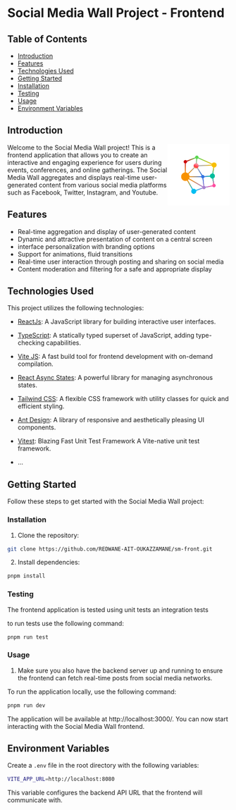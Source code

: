 # Social Media Wall Project - Frontend

## Table of Contents

- [Introduction](#introduction)
- [Features](#features)
- [Technologies Used](#technologies-used)
- [Getting Started](#getting-started)
- [Installation](#installation)
- [Testing](#testing)
- [Usage](#usage)
- [Environment Variables](#environment-variables)

## Introduction

<img src="./src/assets/LOGO.svg" align="right"
     alt="Smwall logo" width="140" height="140">

Welcome to the Social Media Wall project! This is a frontend application that allows you to create an interactive and engaging experience for users during events, conferences, and online gatherings. The Social Media Wall aggregates and displays real-time user-generated content from various social media platforms such as Facebook, Twitter, Instagram, and Youtube.

## Features

- Real-time aggregation and display of user-generated content
- Dynamic and attractive presentation of content on a central screen
- interface personalization with branding options
- Support for animations, fluid transitions
- Real-time user interaction through posting and sharing on social media
- Content moderation and filtering for a safe and appropriate display

## Technologies Used

This project utilizes the following technologies:

- [ReactJs](https://reactjs.org/): A JavaScript library for building interactive user interfaces.
- [TypeScript](https://www.typescriptlang.org/): A statically typed superset of JavaScript, adding type-checking capabilities.

- [Vite JS](https://vitejs.dev/): A fast build tool for frontend development with on-demand compilation.
- [React Async States](https://incepter.github.io/react-async-states/): A powerful library for managing asynchronous states.
- [Tailwind CSS](https://tailwindcss.com/): A flexible CSS framework with utility classes for quick and efficient styling.
- [Ant Design](https://ant.design/): A library of responsive and aesthetically pleasing UI components.
- [Vitest](https://vitest.dev/): Blazing Fast Unit Test Framework A Vite-native unit test framework.
- ...

## Getting Started

Follow these steps to get started with the Social Media Wall project:

### Installation

1. Clone the repository:

```bash
git clone https://github.com/REDWANE-AIT-OUKAZZAMANE/sm-front.git
```

2. Install dependencies:

```bash
pnpm install
```

### Testing

The frontend application is tested using unit tests an integration tests

to run tests use the following command:

```bash
pnpm run test
```

### Usage

1. Make sure you also have the backend server up and running to ensure the frontend can fetch real-time posts from social media networks.

To run the application locally, use the following command:

```bash
pnpm run dev
```

The application will be available at http://localhost:3000/. You can now start interacting with the Social Media Wall frontend.

## Environment Variables

Create a `.env` file in the root directory with the following variables:

```bash
VITE_APP_URL=http://localhost:8080
```

This variable configures the backend API URL that the frontend will communicate with.